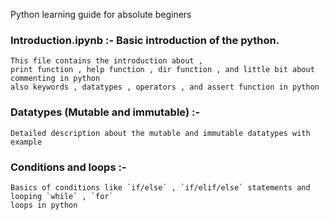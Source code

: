 Python learning guide for absolute beginers

### Introduction.ipynb :- Basic introduction of the python.
	This file contains the introduction about ,
	print function , help function , dir function , and little bit about commenting in python
	also keywords , datatypes , operators , and assert function in python

### Datatypes (Mutable and immutable) :- 
	Detailed description about the mutable and immutable datatypes with example


### Conditions and loops :- 
```
Basics of conditions like `if/else` , `if/elif/else` statements and looping `while` , `for` 
loops in python
```